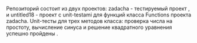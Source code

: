 Репозиторий состоит из двух проектов: zadacha - тестируемый проект , и untitled18 - проект с unit-testami для функций класса Functions проекта zadacha. Unit-тесты для трех методов класса: проверка числа на простоту, вычисление синуса и решение квадратного уравнения успешно пройдены .
